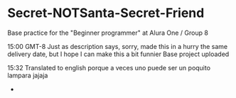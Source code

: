 # Secret-NOTSanta-Secret-Friend
Base practice for the "Beginner programmer" at Alura One / Group 8

15:00 GMT-8
Just as description says, sorry, made this in a hurry the same delivery date, but I hope I can make this a bit funnier
Base project uploaded

15:32
Translated to english porque a veces uno puede ser un poquito lampara jajaja

-
